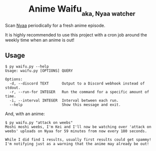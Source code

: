 <h1 align="center">Anime Waifu<sub><sub>aka, Nyaa watcher</sub></sub></h1>

Scan [Nyaa](https://nyaa.si/) periodically for a fresh anime episode.

It is highly recommended to use this project with a cron job around the weekly time when an anime is out!

## Usage

```console
$ py waifu.py --help
Usage: waifu.py [OPTIONS] QUERY

Options:
  -d, --discord TEXT      Output to a Discord webhook instead of stdout.
  -r, --run-for INTEGER   Run the command for a specific amount of time.
  -i, --interval INTEGER  Interval between each run.
  --help                  Show this message and exit.
```

And, with an anime:

```console
$ py waifu.py "attack on weebs"
Moshi moshi weebs, I'm Kei and I'll now be watching over 'attack on weebs' uploads on Nyaa for 59 minutes from now every 180 seconds.

While I did find 1 results, usually first results could get spammy! I'm notifying just as a warning that the anime may already be out!
```